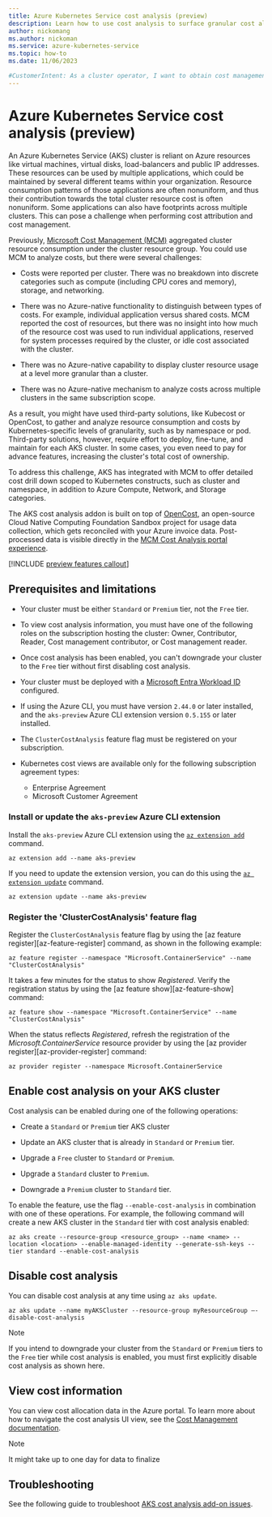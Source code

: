 ```yaml
---
title: Azure Kubernetes Service cost analysis (preview)
description: Learn how to use cost analysis to surface granular cost allocation data for your Azure Kubernetes Service (AKS) cluster.
author: nickomang
ms.author: nickoman
ms.service: azure-kubernetes-service
ms.topic: how-to
ms.date: 11/06/2023

#CustomerIntent: As a cluster operator, I want to obtain cost management information, perform cost attribution, and improve my cluster footprint
---
```


# Azure Kubernetes Service cost analysis (preview)

An Azure Kubernetes Service (AKS) cluster is reliant on Azure resources like virtual machines, virtual disks, load-balancers and public IP addresses. These resources can be used by multiple applications, which could be maintained by several different teams within your organization. Resource consumption patterns of those applications are often nonuniform, and thus their contribution towards the total cluster resource cost is often nonuniform. Some applications can also have footprints across multiple clusters. This can pose a challenge when performing cost attribution and cost management.

Previously, [Microsoft Cost Management (MCM)](../cost-management-billing/cost-management-billing-overview.md) aggregated cluster resource consumption under the cluster resource group. You could use MCM to analyze costs, but there were several challenges:

* Costs were reported per cluster. There was no breakdown into discrete categories such as compute (including CPU cores and memory), storage, and networking.

* There was no Azure-native functionality to distinguish between types of costs. For example, individual application versus shared costs. MCM reported the cost of resources, but there was no insight into how much of the resource cost was used to run individual applications, reserved for system processes required by the cluster, or idle cost associated with the cluster.

* There was no Azure-native capability to display cluster resource usage at a level more granular than a cluster.

* There was no Azure-native mechanism to analyze costs across multiple clusters in the same subscription scope.

As a result, you might have used third-party solutions, like Kubecost or OpenCost, to gather and analyze resource consumption and costs by Kubernetes-specific levels of granularity, such as by namespace or pod. Third-party solutions, however, require effort to deploy, fine-tune, and maintain for each AKS cluster. In some cases, you even need to pay for advance features, increasing the cluster's total cost of ownership.

To address this challenge, AKS has integrated with MCM to offer detailed cost drill down scoped to Kubernetes constructs, such as cluster and namespace, in addition to Azure Compute, Network, and Storage categories.

The AKS cost analysis addon is built on top of [OpenCost](https://www.opencost.io/), an open-source Cloud Native Computing Foundation Sandbox project for usage data collection, which gets reconciled with your Azure invoice data. Post-processed data is visible directly in the [MCM Cost Analysis portal experience](/azure/cost-management-billing/costs/quick-acm-cost-analysis).

[!INCLUDE [preview features callout](./includes/preview/preview-callout.md)]

## Prerequisites and limitations

* Your cluster must be either `Standard` or `Premium` tier, not the `Free` tier.

* To view cost analysis information, you must have one of the following roles on the subscription hosting the cluster: Owner, Contributor, Reader, Cost management contributor, or Cost management reader.

* Once cost analysis has been enabled, you can't downgrade your cluster to the `Free` tier without first disabling cost analysis.

* Your cluster must be deployed with a [Microsoft Entra Workload ID](./workload-identity-overview.md) configured.

* If using the Azure CLI, you must have version `2.44.0` or later installed, and the `aks-preview` Azure CLI extension version `0.5.155` or later installed.

* The `ClusterCostAnalysis` feature flag must be registered on your subscription.

* Kubernetes cost views are available only for the following subscription agreement types:
    * Enterprise Agreement
    * Microsoft Customer Agreement


### Install or update the `aks-preview` Azure CLI extension

Install the `aks-preview` Azure CLI extension using the [`az extension add`][az-extension-add] command.

```azurecli-interactive
az extension add --name aks-preview
```

If you need to update the extension version, you can do this using the [`az extension update`][az-extension-update] command.

```azurecli-interactive
az extension update --name aks-preview
```

### Register the 'ClusterCostAnalysis' feature flag

Register the `ClusterCostAnalysis` feature flag by using the [az feature register][az-feature-register] command, as shown in the following example:

```azurecli-interactive
az feature register --namespace "Microsoft.ContainerService" --name "ClusterCostAnalysis"
```

It takes a few minutes for the status to show *Registered*. Verify the registration status by using the [az feature show][az-feature-show] command:

```azurecli-interactive
az feature show --namespace "Microsoft.ContainerService" --name "ClusterCostAnalysis"
```

When the status reflects *Registered*, refresh the registration of the *Microsoft.ContainerService* resource provider by using the [az provider register][az-provider-register] command:

```azurecli-interactive
az provider register --namespace Microsoft.ContainerService
```

## Enable cost analysis on your AKS cluster

Cost analysis can be enabled during one of the following operations:

* Create a `Standard` or `Premium` tier AKS cluster

* Update an AKS cluster that is already in `Standard` or `Premium` tier.

* Upgrade a `Free` cluster to `Standard` or `Premium`.

* Upgrade a `Standard` cluster to `Premium`.

* Downgrade a `Premium` cluster to `Standard` tier.

To enable the feature, use the flag `--enable-cost-analysis` in combination with one of these operations. For example, the following command will create a new AKS cluster in the `Standard` tier with cost analysis enabled:

```azurecli-interactive
az aks create --resource-group <resource_group> --name <name> --location <location> --enable-managed-identity --generate-ssh-keys --tier standard --enable-cost-analysis
```

## Disable cost analysis

You can disable cost analysis at any time using `az aks update`.

```azurecli-interactive
az aks update --name myAKSCluster --resource-group myResourceGroup –-disable-cost-analysis
```

> [!NOTE]
> If you intend to downgrade your cluster from the `Standard` or `Premium` tiers to the `Free` tier while cost analysis is enabled, you must first explicitly disable cost analysis as shown here.

## View cost information

You can view cost allocation data in the Azure portal. To learn more about how to navigate the cost analysis UI view, see the [Cost Management documentation](/azure/cost-management-billing/costs/view-kubernetes-costs).

> [!NOTE]
> It might take up to one day for data to finalize

## Troubleshooting

See the following guide to troubleshoot [AKS cost analysis add-on issues](/troubleshoot/azure/azure-kubernetes/aks-cost-analysis-add-on-issues).

<!-- LINKS -->
[az-extension-add]: /cli/azure/extension#az-extension-add
[az-extension-update]: /cli/azure/extension#az-extension-update